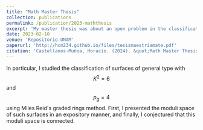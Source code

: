 ```yaml
---
title: "Math Master Thesis"
collection: publications
permalink: /publication/2023-maththesis
excerpt: 'My master thesis was about an open problem in the classification of surfaces of general type.'
date: 2023-02-10
venue: 'Repositorio UNAM'
paperurl: 'http://hcm234.github.io/files/tesismaestriamate.pdf'
citation: 'Castellanos-Muñoa, Horacio. (2024). &quot;Math Master Thesis.&quot; <i>Repositorio UNAM</i>.'
---
```


In particular, I studied the classification of surfaces of general type with $$K^2 = 6$$ and $$p_g=4$$ using Miles Reid's graded rings method. First, I presented the moduli space of such surfaces in an expository manner, and finally, I conjectured that this moduli space is connected.
